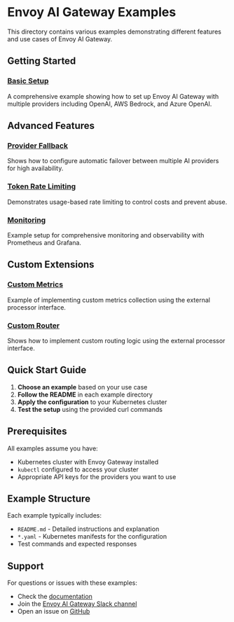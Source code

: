 # Envoy AI Gateway Examples

This directory contains various examples demonstrating different features and use cases of Envoy AI Gateway.

## Getting Started

### [Basic Setup](./basic/)
A comprehensive example showing how to set up Envoy AI Gateway with multiple providers including OpenAI, AWS Bedrock, and Azure OpenAI.

## Advanced Features

### [Provider Fallback](./provider_fallback/)
Shows how to configure automatic failover between multiple AI providers for high availability.

### [Token Rate Limiting](./token_ratelimit/)
Demonstrates usage-based rate limiting to control costs and prevent abuse.

### [Monitoring](./monitoring/)
Example setup for comprehensive monitoring and observability with Prometheus and Grafana.

## Custom Extensions

### [Custom Metrics](./extproc_custom_metrics/)
Example of implementing custom metrics collection using the external processor interface.

### [Custom Router](./extproc_custom_router/)
Shows how to implement custom routing logic using the external processor interface.

## Quick Start Guide

1. **Choose an example** based on your use case
2. **Follow the README** in each example directory
3. **Apply the configuration** to your Kubernetes cluster
4. **Test the setup** using the provided curl commands

## Prerequisites

All examples assume you have:
- Kubernetes cluster with Envoy Gateway installed
- `kubectl` configured to access your cluster
- Appropriate API keys for the providers you want to use

## Example Structure

Each example typically includes:
- `README.md` - Detailed instructions and explanation
- `*.yaml` - Kubernetes manifests for the configuration
- Test commands and expected responses

## Support

For questions or issues with these examples:
- Check the [documentation](../site/docs/)
- Join the [Envoy AI Gateway Slack channel](https://envoyproxy.slack.com/archives/C07Q4N24VAA)
- Open an issue on [GitHub](https://github.com/envoyproxy/ai-gateway/issues)
